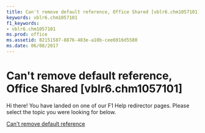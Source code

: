```yaml
---
title: Can't remove default reference, Office Shared [vblr6.chm1057101]
keywords: vblr6.chm1057101
f1_keywords:
- vblr6.chm1057101
ms.prod: office
ms.assetid: 82151587-8876-483e-a10b-cee6916d5580
ms.date: 06/08/2017
---
```



# Can't remove default reference, Office Shared [vblr6.chm1057101]

Hi there! You have landed on one of our F1 Help redirector pages. Please select the topic you were looking for below.

[Can't remove default reference](http://msdn.microsoft.com/library/461a640c-1eba-a44f-c237-7470beab894d%28Office.15%29.aspx)

